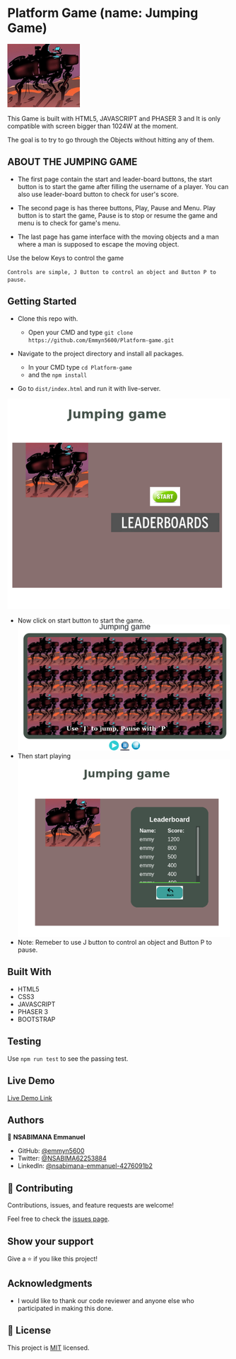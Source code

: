 # Platform Game (name: Jumping Game)
![Image](assets/images/toy.png)

This Game is built with HTML5, JAVASCRIPT and PHASER 3 and It is only compatible with screen bigger than 1024W at the moment. 

The goal is to try to go through the Objects without hitting any of them.

## ABOUT THE JUMPING GAME

* The first page contain the start and leader-board buttons, the start button is to start the game after filling the username of a player. You can also use leader-board button to check for user's score.

* The second page is has theree buttons, Play, Pause and Menu. Play button is to start the game, Pause is to stop or resume the game and menu is to check for game's menu.

* The last page has game interface with the moving objects and a man where a man is supposed to escape the moving object.

Use the below Keys to control the game

`Controls are simple, J Button to control an object and Button P to pause.` 

## Getting Started

- Clone this repo with.
  - Open your CMD and type `git clone https://github.com/Emmyn5600/Platform-game.git`

- Navigate to the project directory and install all packages.
  - In your CMD type `cd Platform-game`
  - and the `npm install` 

- Go to `dist/index.html` and run it with live-server.

![Image](assets/images/img1.png)
- Now click on start button to start the game.
![Image](assets/images/img2.png)
- Then start playing
![Image](assets/images/img3.png)
- Note: Remeber to use J button to control an object  and Button P to pause.

## Built With

- HTML5
- CSS3
- JAVASCRIPT
- PHASER 3
- BOOTSTRAP

## Testing

Use `npm run test` to see the passing test.


## Live Demo

[Live Demo Link](https://emmyn5600.github.io/Platform-game/dist/)

## Authors

👤 **NSABIMANA Emmanuel**

- GitHub: [@emmyn5600](https://github.com/Emmyn5600)
- Twitter: [@NSABIMA62253884](https://twitter.com/NSABIMA62253884)
- LinkedIn: [@nsabimana-emmanuel-4276091b2](https://www.linkedin.com/in/nsabimana-emmanuel-4276091b2/)

## 🤝 Contributing

Contributions, issues, and feature requests are welcome!

Feel free to check the [issues page](https://github.com/Emmyn5600/Platform-game/issues).

## Show your support

Give a ⭐️ if you like this project!

## Acknowledgments

- I would like to thank our code reviewer and anyone else who participated in making this done.

## 📝 License

This project is [MIT](./LICENCE) licensed.
